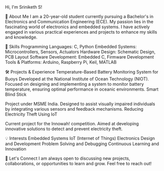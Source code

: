 Hi, I'm Sriniketh S!

🌟 About Me
I am a 20-year-old student currently pursuing a Bachelor's in Electronics and Communication Engineering (ECE). My passion lies in the fascinating world of electronics and embedded systems. I have actively engaged in various practical experiences and projects to enhance my skills and knowledge.

🔧 Skills
Programming Languages: C, Python
Embedded Systems: Microcontrollers, Sensors, Actuators
Hardware Design: Schematic Design, PCB Layout
Software Development: Embedded C, Firmware Development
Tools & Platforms: Arduino, Raspberry Pi, Keil, MATLAB

🛠️ Projects & Experience
Temperature-Based Battery Monitoring System for Buoys
Developed at the National Institute of Ocean Technology (NIOT).
Focused on designing and implementing a system to monitor battery temperature, ensuring optimal performance in oceanic environments.
Smart Blind Stick

Project under MSME India.
Designed to assist visually impaired individuals by integrating various sensors and feedback mechanisms.
Reducing Electricity Theft Using IoT

Current project for the Innowah! competition.
Aimed at developing innovative solutions to detect and prevent electricity theft.

💡 Interests
Embedded Systems
IoT (Internet of Things)
Electronics Design and Development
Problem Solving and Debugging
Continuous Learning and Innovation

🚀 Let's Connect
I am always open to discussing new projects, collaborations, or opportunities to learn and grow. Feel free to reach out!
